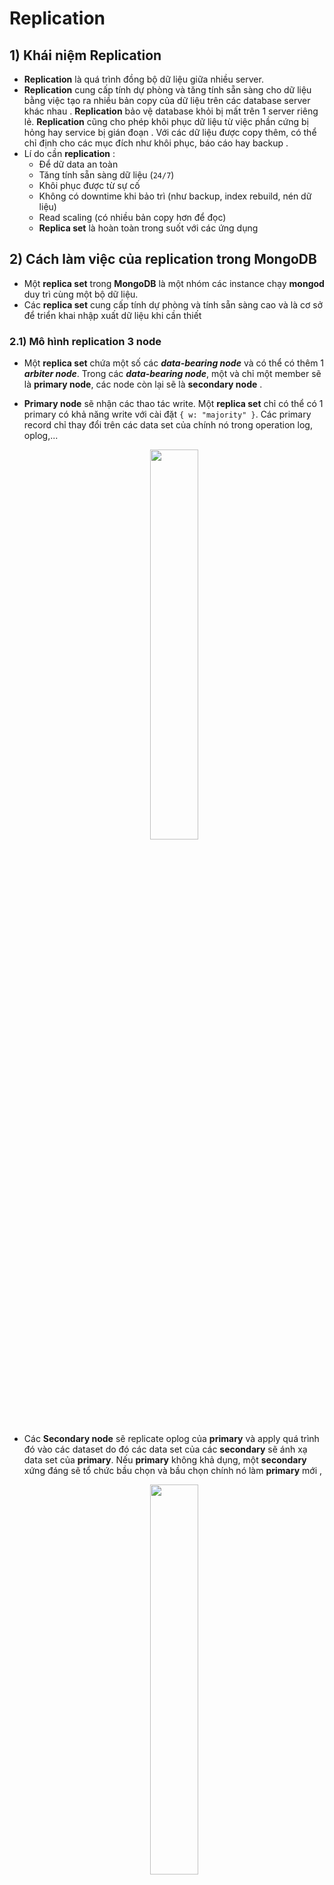 # Replication
## **1) Khái niệm Replication**
- **Replication** là quá trình đồng bộ dữ liệu giữa nhiều server.
- **Replication** cung cấp tính dự phòng và tăng tính sẵn sàng cho dữ liệu bằng việc tạo ra nhiều bản copy của dữ liệu trên các database server khác nhau . **Replication** bảo vệ database khỏi bị mất trên 1 server riêng lẻ. **Replication** cũng cho phép khôi phục dữ liệu từ việc phần cứng bị hỏng hay service bị gián đoạn . Với các dữ liệu được copy thêm, có thể chỉ định cho các mục đích như khôi phục, báo cáo hay backup .
- Lí do cần **replication** :
    - Để dữ data an toàn
    - Tăng tính sẵn sàng dữ liệu (`24/7`)
    - Khôi phục được từ sự cố
    - Không có downtime khi bảo trì (như backup, index rebuild, nén dữ liệu)
    - Read scaling (có nhiều bản copy hơn để đọc)
    - **Replica set** là hoàn toàn trong suốt với các ứng dụng
## **2) Cách làm việc của replication trong MongoDB**
- Một **replica set** trong **MongoDB** là một nhóm các instance chạy **mongod** duy trì cùng một bộ dữ liệu. 
- Các **replica set** cung cấp tính dự phòng và tính sẵn sàng cao và là cơ sở để triển khai nhập xuất dữ liệu khi cần thiết
### **2.1) Mô hình replication 3 node**
- Một **replica set** chứa một số các ***data-bearing node*** và có thể có thêm 1 ***arbiter node***. Trong các ***data-bearing node***, một và chỉ một member sẽ là **primary node**, các node còn lại sẽ là **secondary node** .
- **Primary node** sẽ nhận các thao tác write. Một **replica set** chỉ có thể có 1 primary có khả năng write với cài đặt `{ w: "majority" }`. Các primary record chỉ thay đổi trên các data set của chính nó trong operation log, oplog,...

    <p align=center><img src=https://i.imgur.com/In34Te3.png width=40%></p>

- Các **Secondary node** sẽ replicate oplog của **primary** và apply quá trình đó vào các dataset do đó các data set của các **secondary** sẽ ánh xạ data set của **primary**. Nếu **primary** không khả dụng, một **secondary** xứng đáng sẽ tổ chức bầu chọn và bầu chọn chính nó làm **primary** mới ,

    <p align=center><img src=https://i.imgur.com/MoRiAmK.png width=40%></p>

- Trong một vài trường hợp (ví dụ như có 1 **primary** và 1 **secondary** nhưng không có thêm chi phí cho một **secondary** nữa), có thể chọn cách add thêm moojtn instance chạy `mongod` vào **replica set** như một **arbiter**. Một **arbiter** tham gia vào bình vầu nhưng sẽ không giữ data (hay không cung cấp cơ chế dự phòng dữ liệu)

    <p align=center><img src=https://i.imgur.com/V9i3jBA.png width=40%></p>

### **2.2) Cơ chế bình bầu giữa các node**
- **Replica set** sử dụng việc bình bầu để quyết định member nào sẽ là primary. **Replica set** thực hiện bình bầu primary khi xảy ra các event sau :
    - Thêm một node mới vào **replica set**
    - Khởi tạo một **replica set**
    - Thực hiện maintainance **replica set** bằng cách sử dụng phương thức `rs.stepDown()` hoặc `rs.reconfig()`, và các **secondary** sẽ mất kết nối tới **primary** lâu hơn thời gian timeout được cấu hình (mặc định `10s`)
- **Replica set** không thể thực hiện write dữ liệu cho tới khi việc bình bầu thành công. **Replica set** chỉ thực hiện được các câu truy vấn khi các **secondary** cũng có khả năng thực hiện được .
- Cơ chế bình bầu này cũng được gọi là cơ chế **Automatic Failover** :

    <p align=center><img src=https://i.imgur.com/W06mjKc.png width=40%></p>

#### **Các yếu tố ảnh hưởng đến việc bình bầu **primary****
- Giao thức **Replication Election Protocol** :
    - Từ version `4.0`, **MongoDB** chỉ hỗ trợ **replica set protocol version 1 `(pv1)`**
    - Tham khảo : [Replica Set Protocol Version](https://docs.mongodb.com/manual/reference/replica-set-protocol-versions/)
- **Heartbeat** :
    - Các member của **replica set** gửi các heartbeat (ping) tới nhau mỗi `2s`. Nếu heartbeat không phản hồi trong `10s`, các member khác sẽ đánh dấu member quá hạn này là *không thể truy cập được (inaccessible)*
- **Member Priority** :
    - Sau khi **replica set** chọn ra được 1 **primary**, thuật toán bầu chọn sẽ chọn những **secondary** có priority lớn nhất ở cuộc bầu chọn. **Member priority** ảnh hưởng đến cả thời gian và kết quả của cuộc bầu chọn. Các **secondary** có **priority** cao hơn sẽ tham gia bầu chọn trước, và có cơ hội thắng cao hơn. Tuy nhiên, cũng có trường hợp **priority** thấp hơn được chọn. Các member sẽ tiếp tục bầu cử cho đến khi chọn được thành viên tốt nhất .
    - Member có **priority** là `0` sẽ không thể trở thành **primary** và cũng không thể tham gia bầu cử
    - Tham khảo : [Priority 0](https://docs.mongodb.com/manual/core/replica-set-priority-0-member/)
- **Mirrored Reads** :
    - Bắt đầu từ phiên bản `4.4`, **MongoDB** cung cấp cơ chế **mirror reads** để trước vào bộ nhớ cache của các **secondary** với dữ liệu được truy cập gần đây nhất . Với **mirror reads**, **primary** có thể ánh xạ tập hợp các thao tác mà nó nhận được đến và gửi chúng đến các **secondary**. Việc ánh xạ cache như vậy cũng giúp hiệu suất được phục hồi nhanh hơn sau khi việc bầu chọn diễn ra .
    - Tham khảo : [Mirror Reads](https://docs.mongodb.com/manual/replication/#mirrored-reads)
- **Mất Data Center** :
    - Với các **replica set** được phân tán, việc mất kết nối 1 data center cũng có thể ảnh hưởng đến khả năng của các member còn lại trong các data center khác khi bầu chọn **primary** .
    - Nếu có thể, hãy phân phối các member của **replica set** trên nhiều data center để tối đa hóa khả năng ngay cả khi mất một data center, các member khác cũng có thể bầu chọn lại **primary** .
    - Tham khảo : [Phân tán replica set trên 1 hoặc nhiều Datacenter](https://docs.mongodb.com/manual/core/replica-set-architecture-geographically-distributed/)
- **Network partition** :
    - Việc chia mạng có thể tách một **primary** vào phân vùng mạng mà ít thấy được các node khác . Khi **primary** phát hiện ra nó chỉ có thể giao tiếp với một số ít các node trong **replica set**, nó sẽ tự động bước xuống và trở thành **secondary** . Một member khác, có thể giao tiếp với nhiều node nhất trong **replica set** sẽ độc lập đứng lên tổ chức bầu chọn lại để trở thành **primary** .
#### **Các member được tham gia quá trình bầu chọn**
- Phần cấu hình `members[n].votes` của member trong **replica set**  và member state sẽ quyết định xem member có được ở trong cuộc bầu chọn không .
- Tất cả các member có `members[n].votes` sẽ được tham gia bầu chọn. Để loại trừ một member không cho tham gia bầu chọn, đổi giá trị này thành `0` .
    - Các member không được vote (`votes = 0`) phải có priority là `0`
    - Member có priority > `0` không thể đặt `votes = 0`
- Chỉ có các member được quyền vote ở đang trong các trạng thái (state) sau thì mới được tham gia vote :
    - `PRIMARY`
    - `SECONDARY`
    - `STARTUP2`
    - `RECOVERING`
    - `ARBITER`
    - `ROLLBACK`
#### **Các member không được tham gia bầu chọn**
- Mặc dù các member không có quyền sẽ không được bầu chọn, các member này vẫn giữ bản copy dữ liệu của **replica set** và có thể chấp nhận thao tác đọc từ các ứng dụng của client .
- Bởi vì **replica set** có tới `50` member, nhưng chỉ có `7` member được tham gia vote, non-voting member sẽ cho phép **replica set** có nhiều hơn 7 member .
- **VD :** Có `9` member trong **replica set** thì sẽ có `7` member được vote và 2 member không được vote :

    <p align=center><img src=https://i.imgur.com/3G1TFzr.png width=40%></p>

    - Non-vote member sẽ có cả `votes=0` và `priority=0` như sau :
        ```json
        {
            "_id" : <num>,
            "host" : <hostname:port>,
            "arbiterOnly" : false,
            "buildIndexes" : true,
            "hidden" : false,
            "priority" : 0,
            "tags" : {

            },
            "slaveDelay" : NumberLong(0),
            "votes" : 0
        }
        ```
## **3) Các kiến trúc deploy Replica set**
### **3.1) Kiến trúc 3 member**
- Số lượng member tối thiểu của **replica set** để thấy được lợi ích của nó là `3` member. Một **replica set** với `3` member có thể là cả `3` member đều mang dữ liệu (**Primary-Secondary-Secondary** - nên dùng) hoặc trường hợp khác cần tiết kiệm chi phí hơn khi thêm member mang dữ liệu thứ 3, đó là 2 member mang dữ liệu và 1 **arbiter** (**Primary-Secondary-Arbiter**)
#### **3.1.1) Kiến trúc Primary-Secondary-Secondary (P-S-S)**
- Một **replica set** với 3 members lưu trữ data có :
    - 1 **primary**
    - 2 **secondary**. Các **secondary** đều có thể trở thành **primary** sau khi bình chọn .

        <p align=center><img src=https://i.imgur.com/MqYQLGz.png width=40%></p>

- Cách deploy này cung cấp 2 bản copy hoàn chỉnh của data set tại mọi thời điểm trong **primary**. **Replica set** cung cấp khả năng chịu lỗi và tính sẵn sàng. Nếu **primary** không khả dụng, **replica set** sẽ bầu chọn **secondary** và tiếp tục hoạt động . **Primary** cũ sẽ join lại sau khi khả dụng .

    <p align=center><img src=https://i.imgur.com/GF5s77Z.png width=40%></p>

#### **3.1.2) Kiến trúc Primary-Secondary-Arbiter (P-S-A)**
- Một **replica set** với 2 members lưu trữ data có :
    - 1 **primary**
    - 1 **secondary**. **Secondary** đều có thể trở thành **primary** sau khi bình chọn .
    - 1 **arbiter**. **Arbiter** sẽ chỉ vote khi bình chọn .

    <p align=center><img src=https://i.imgur.com/oGPYX16.png width=40%></p>

- Bởi vì **arbiter** không chứa bản copy data, cách deploy này chỉ cung cấp 1 bản copy hoàn chỉnh duy nhất. **Arbiter** yêu cầu ít tài nguyên hơn, nhưng tính dự phòng và khả năng chịu lỗi hạn chế hơn .
- Tuy nhiên, cách deploy này vẫn đảm bảo được tính sẵn sàng nếu **primary** hoặc **secondary** bị chết. Nếu **primary** chết, **replica set** sẽ bầu chọn **secondary** làm **primary** .

    <p align=center><img src=https://i.imgur.com/wXAGR4P.png width=40%></p>

### **3.2) Phân phối Replica Set ở một hoặc hai DataCenter**
## **4) Deploy Replica Set**
### **4.1) Mô hình Primary-Secondary-Secondary**
#### **Mô hình**
<p align=center><img src=https://i.imgur.com/wY3xp9n.png></p>

#### **Cài đặt MongoDB trên cả 3 node**
#### **Cấu hình Replica Set**
- **B1 :** Cấu hình hostname chi cả 3 node :
    ```
    # hostnamectl set-hostname [mongodb_1|mongodb_2|mongodb_3]
    ```
- **B2 :** Khai báo file `/etc/hosts` trên cả 3 node :
    ```
    # echo "10.5.10.151 mongodb_1" >> /etc/hosts
    # echo "10.5.10.153 mongodb_2" >> /etc/hosts
    # echo "10.5.10.161 mongodb_3" >> /etc/hosts
    ```
- **B3 :** Khai báo tên **replica set** và **bind IP** trên cả 3 node :
    ```
    # vi /etc/mongod.conf
    ```
    - Chỉnh sửa nội dung sau:
        ```yaml
        ...
        net:
            bindIp: localhost,<IP_node>
        ...
        replication:
            replSetName: "rs0"
        ...
        ```
- **B4 :** Khởi động lại dịch vụ `mongod` :
    ```
    # systemctl restart mongod
    ```
- **B5 :** Trên một node bất kỳ, khởi tạo **replica set**:
    ```
    # mongo --host rs0/localhost:27017
    > rs.initiate()
    {
            "info2" : "no configuration specified. Using a default configuration for the set",
            "me" : "10.5.10.151:27017",
            "ok" : 1,
            "$clusterTime" : {
                    "clusterTime" : Timestamp(1602729545, 1),
                    "signature" : {
                            "hash" : BinData(0,"AAAAAAAAAAAAAAAAAAAAAAAAAAA="),
                            "keyId" : NumberLong(0)
                    }
            },
            "operationTime" : Timestamp(1602729545, 1)
    }
    rs0:SECONDARY>
    ```
- **B6 :** Add các member vào **replica set** :
    ```
    rs0:SECONDARY> rs.add('mongodb_2:27017')
    {
            "ok" : 1,
            "$clusterTime" : {
                    "clusterTime" : Timestamp(1602729787, 1),
                    "signature" : {
                            "hash" : BinData(0,"AAAAAAAAAAAAAAAAAAAAAAAAAAA="),
                            "keyId" : NumberLong(0)
                    }
            },
            "operationTime" : Timestamp(1602729787, 1)
    }
    rs0:PRIMARY>
    ```
    ```
    rs0:PRIMARY> rs.add('mongodb_3:27017')
    {
            "ok" : 1,
            "$clusterTime" : {
                    "clusterTime" : Timestamp(1602729838, 1),
                    "signature" : {
                            "hash" : BinData(0,"AAAAAAAAAAAAAAAAAAAAAAAAAAA="),
                            "keyId" : NumberLong(0)
                    }
            },
            "operationTime" : Timestamp(1602729838, 1)
    }
    rs0:PRIMARY>
    ```
- **B7 :** Kiểm tra trạng thái của **replica set** :
    ```
    rs0:PRIMARY> rs.status()
    {
            "set" : "rs0",
            "date" : ISODate("2020-10-15T02:45:42.686Z"),
            "myState" : 1,
            "term" : NumberLong(1),
            "syncSourceHost" : "",
            "syncSourceId" : -1,
            "heartbeatIntervalMillis" : NumberLong(2000),
            "majorityVoteCount" : 2,
            "writeMajorityCount" : 2,
            "votingMembersCount" : 3,
            "writableVotingMembersCount" : 3,
            "optimes" : {
                    "lastCommittedOpTime" : {
                            "ts" : Timestamp(1602729935, 1),
                            "t" : NumberLong(1)
                    },
                    "lastCommittedWallTime" : ISODate("2020-10-15T02:45:35.812Z"),
                    "readConcernMajorityOpTime" : {
                            "ts" : Timestamp(1602729935, 1),
                            "t" : NumberLong(1)
                    },
                    "readConcernMajorityWallTime" : ISODate("2020-10-15T02:45:35.812Z"),
                    "appliedOpTime" : {
                            "ts" : Timestamp(1602729935, 1),
                            "t" : NumberLong(1)
                    },
                    "durableOpTime" : {
                            "ts" : Timestamp(1602729935, 1),
                            "t" : NumberLong(1)
                    },
                    "lastAppliedWallTime" : ISODate("2020-10-15T02:45:35.812Z"),
                    "lastDurableWallTime" : ISODate("2020-10-15T02:45:35.812Z")
            },
            "lastStableRecoveryTimestamp" : Timestamp(1602729905, 1),
            "electionCandidateMetrics" : {
                    "lastElectionReason" : "electionTimeout",
                    "lastElectionDate" : ISODate("2020-10-15T02:39:05.734Z"),
                    "electionTerm" : NumberLong(1),
                    "lastCommittedOpTimeAtElection" : {
                            "ts" : Timestamp(0, 0),
                            "t" : NumberLong(-1)
                    },
                    "lastSeenOpTimeAtElection" : {
                            "ts" : Timestamp(1602729545, 1),
                            "t" : NumberLong(-1)
                    },
                    "numVotesNeeded" : 1,
                    "priorityAtElection" : 1,
                    "electionTimeoutMillis" : NumberLong(10000),
                    "newTermStartDate" : ISODate("2020-10-15T02:39:05.767Z"),
                    "wMajorityWriteAvailabilityDate" : ISODate("2020-10-15T02:39:05.809Z")
            },
            "members" : [
                    {
                            "_id" : 0,
                            "name" : "10.5.10.151:27017",
                            "health" : 1,
                            "state" : 1,
                            "stateStr" : "PRIMARY",
                            "uptime" : 518,
                            "optime" : {
                                    "ts" : Timestamp(1602729935, 1),
                                    "t" : NumberLong(1)
                            },
                            "optimeDate" : ISODate("2020-10-15T02:45:35Z"),
                            "syncSourceHost" : "",
                            "syncSourceId" : -1,
                            "infoMessage" : "",
                            "electionTime" : Timestamp(1602729545, 2),
                            "electionDate" : ISODate("2020-10-15T02:39:05Z"),
                            "configVersion" : 3,
                            "configTerm" : 1,
                            "self" : true,
                            "lastHeartbeatMessage" : ""
                    },
                    {
                            "_id" : 1,
                            "name" : "mongodb_2:27017",
                            "health" : 1,
                            "state" : 2,
                            "stateStr" : "SECONDARY",
                            "uptime" : 154,
                            "optime" : {
                                    "ts" : Timestamp(1602729935, 1),
                                    "t" : NumberLong(1)
                            },
                            "optimeDurable" : {
                                    "ts" : Timestamp(1602729935, 1),
                                    "t" : NumberLong(1)
                            },
                            "optimeDate" : ISODate("2020-10-15T02:45:35Z"),
                            "optimeDurableDate" : ISODate("2020-10-15T02:45:35Z"),
                            "lastHeartbeat" : ISODate("2020-10-15T02:45:42.313Z"),
                            "lastHeartbeatRecv" : ISODate("2020-10-15T02:45:42.313Z"),
                            "pingMs" : NumberLong(0),
                            "lastHeartbeatMessage" : "",
                            "syncSourceHost" : "10.5.10.151:27017",
                            "syncSourceId" : 0,
                            "infoMessage" : "",
                            "configVersion" : 3,
                            "configTerm" : 1
                    },
                    {
                            "_id" : 2,
                            "name" : "mongodb_3:27017",
                            "health" : 1,
                            "state" : 2,
                            "stateStr" : "SECONDARY",
                            "uptime" : 104,
                            "optime" : {
                                    "ts" : Timestamp(1602729935, 1),
                                    "t" : NumberLong(1)
                            },
                            "optimeDurable" : {
                                    "ts" : Timestamp(1602729935, 1),
                                    "t" : NumberLong(1)
                            },
                            "optimeDate" : ISODate("2020-10-15T02:45:35Z"),
                            "optimeDurableDate" : ISODate("2020-10-15T02:45:35Z"),
                            "lastHeartbeat" : ISODate("2020-10-15T02:45:42.325Z"),
                            "lastHeartbeatRecv" : ISODate("2020-10-15T02:45:42.497Z"),
                            "pingMs" : NumberLong(0),
                            "lastHeartbeatMessage" : "",
                            "syncSourceHost" : "mongodb_2:27017",
                            "syncSourceId" : 1,
                            "infoMessage" : "",
                            "configVersion" : 3,
                            "configTerm" : 1
                    }
            ],
            "ok" : 1,
            "$clusterTime" : {
                    "clusterTime" : Timestamp(1602729935, 1),
                    "signature" : {
                            "hash" : BinData(0,"AAAAAAAAAAAAAAAAAAAAAAAAAAA="),
                            "keyId" : NumberLong(0)
                    }
            },
            "operationTime" : Timestamp(1602729935, 1)
    }
- **B8 :** Kiểm tra các cấu hình của **replica set** :
    ```
    rs0:PRIMARY> rs.conf()
    {
            "_id" : "rs0",
            "version" : 3,
            "term" : 1,
            "protocolVersion" : NumberLong(1),
            "writeConcernMajorityJournalDefault" : true,
            "members" : [
                    {
                            "_id" : 0,
                            "host" : "10.5.10.151:27017",
                            "arbiterOnly" : false,
                            "buildIndexes" : true,
                            "hidden" : false,
                            "priority" : 1,
                            "tags" : {

                            },
                            "slaveDelay" : NumberLong(0),
                            "votes" : 1
                    },
                    {
                            "_id" : 1,
                            "host" : "mongodb_2:27017",
                            "arbiterOnly" : false,
                            "buildIndexes" : true,
                            "hidden" : false,
                            "priority" : 1,
                            "tags" : {

                            },
                            "slaveDelay" : NumberLong(0),
                            "votes" : 1
                    },
                    {
                            "_id" : 2,
                            "host" : "mongodb_3:27017",
                            "arbiterOnly" : false,
                            "buildIndexes" : true,
                            "hidden" : false,
                            "priority" : 1,
                            "tags" : {

                            },
                            "slaveDelay" : NumberLong(0),
                            "votes" : 1
                    }
            ],
            "settings" : {
                    "chainingAllowed" : true,
                    "heartbeatIntervalMillis" : 2000,
                    "heartbeatTimeoutSecs" : 10,
                    "electionTimeoutMillis" : 10000,
                    "catchUpTimeoutMillis" : -1,
                    "catchUpTakeoverDelayMillis" : 30000,
                    "getLastErrorModes" : {

                    },
                    "getLastErrorDefaults" : {
                            "w" : 1,
                            "wtimeout" : 0
                    },
                    "replicaSetId" : ObjectId("5f87b64957ab1886d4ee13b6")
            }
    }
    ```
- **B9 :** Thử tạo document trên node **primary** và kiểm tra kết quả trên các node khác :
    ```
    rs0:PRIMARY> use mydb
    switched to db mydb
    rs0:PRIMARY> db.movie.insert({"name": "The Avengers", "year": 2012})
    WriteResult({ "nInserted" : 1 })
    ```
### **4.2) Mô hình Primary-Secondary-Arbiter**
#### **Mô hình**
<img src=https://i.imgur.com/ghHY0hD.png>

- Thực hiện tương tự các bước như mô hình **P-S-S** cho đến bước thêm member .
- Thêm member trên primary :
    ```shell
    rs0:PRIMARY> rs.add("10.5.10.153:27017")
    rs0:PRIMARY> rs.addArb("10.5.10.161:27017")
    ```
## **5) Các command thường dùng với Replication**
### **5.1) Các lệnh kết nối database**
- Kết nối vào **replica** :
    ```
    # mongo --host <replica_name>/<replica_member>:<port>
    ```
    - **VD :**
        ```
        # mongo --host rs0/10.5.10.151:27017
        ```
### **5.2) Mongo shell**
- Khởi tạo **replica set** :
    ```shell
    > rs.initiate()
    ```
- Thêm member vào **replica** :
    ```shell
    > rs.add("host:port")
    ```
- Thêm **Arbiter** vào **replica** :
    ```shell
    > rs.addArb("host:port")
    ```
- Xóa member khỏi **replica** :
    ```shell
    > rs.remove("host:port")
    ```
- Xem thông tin **primary** và **secondary** trong **replica** :
    ```shell
    > rs.status()
    ```
- Xem thông tin cấu hình của **replica** :
    ```shell
    > rs.conf()
    ```
- Kiểm tra nhanh thông tin master của db :
    ```shell
    > db.isMaster()
    ```
- Thay thế member :
    ```shell
    > cfg = rs.conf()
    > cfg.members[0].host = "<new_host>"
    > rs.reconfig(cfg)
    ```
    > `[0]` là thứ tự của host trong `status()` hoặc `conf()`. Có thể thay đổi
- Thay đổi priority :
    ```shell
    > cfg = rs.conf()
    > cfg.members[0].priority = <new_value>
    > rs.reconfig(cfg)
    ```
    > `[0]` là thứ tự của host trong `status()` hoặc `conf()`. Có thể thay đổi
## **6) Connection String URI Format**
### **6.1) Standard Connection String Format**
- Định dạng connection URI này được sử dụng để connect đến các mô hình : **standalone**, **replica set** hoặc **sharded cluster** .
- Định dạng URI sẽ có cấu trúc sau :
    ```
    mongodb://[username:password@]host1[:port1][,...hostN[:portN]][/[defaultauthdb][?options]]
    ```
    - Trong đó :
        - `mongodb://` : phần prefix bắt buộc để nhận dạng standard connection
        - `username:password@` : thông tin xác thực (không bắt buộc)
            - Nếu được chỉ định, client sẽ xác thực user trên `authSource`. Nếu `authSource` không được chỉ định, client sẽ xác thực trên `defaultauthdb`. Nếu `defaultauthdb` không được chỉ định, sẽ xác thực trên database `admin`
            - Nếu username hoặc password có chứa các ký tự `@`, `:`, `/`, `%`, sử dụng [percent encoding](https://tools.ietf.org/html/rfc3986#section-2.1)
        - `host[:port]` : Host (và tùy chọn port) mà `mongod` instance (hoặc `mongos` instance cho cluster) đang chạy. Có thể chỉ định hostname, IP hoặc UNIX domain socket. Nếu không chỉ định `port`, mặc định sử dụng `27017` .
        - `/defaultauthdb` : tên database xác thực
        - `?<options>` : [Tham khảo thêm](https://docs.mongodb.com/manual/reference/connection-string/#connections-connection-options)
- **VD :**
    - Kết nối **Standalone** :
        ```
        mongodb://mongodb0.example.com:27017
        ```
        hoặc
        ```
        mongodb://myDBReader:Password123@mongodb0.example.com:27017/?authSource=admin
        ```
    - Kết nối **Replica Set** : kết nối `mongod` instance trong **Replica Set** :
        ```
        mongodb://mongodb0.example.com:27017,mongodb1.example.com:27017,mongodb2.example.com:27017/?replicaSet=myRepl
        ```
        hoặc
        ```
        mongodb://myDBReader:Password123@mongodb0.example.com:27017,mongodb1.example.com:27017,mongodb2.example.com:27017/?authSource=admin&replicaSet=myRepl
        ```
    - Kết nối **Sharded Cluster** : kết nối `mongos` instance :
        ```
        mongodb://mongos0.example.com:27017,mongos1.example.com:27017,mongos2.example.com:27017
        ```
        hoặc
        ```
        mongodb://myDBReader:Password123@mongos0.example.com:27017,mongos1.example.com:27017,mongos2.example.com:27017/?authSource=admin
        ```
- Cách kết nối **Mongo Shell** sử dụng connection string URI :
    ```
    mongo <mongo_connection_URI>
    ```
    - **VD :**
        ```
        mongo mongodb://mongodb0.example.com:27017
        ```
### **6.2) DNS Seed List Connection Format**
- [Tham khảo thêm](https://docs.mongodb.com/manual/reference/connection-string/#dns-seed-list-connection-format)
- 